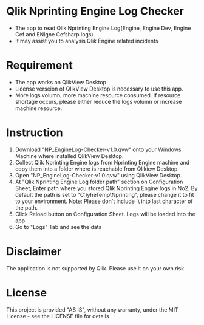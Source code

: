 # Qlik Nprinting Engine Log Checker
- The app to read Qlik Nprinting Engine Log(Engine, Engine Dev, Engine Cef and ENigne Cefsharp logs).
- It may assist you to analysis Qlik Engine related incidents

# Requirement
- The app works on QlikView Desktop
- License verseion of QlikView Desktop is necessary to use this app.
- More logs volumn, more machine resource consumed. If resource shortage occurs, please either reduce the logs volumn or increase machine resource. 

# Instruction
1. Download "NP_EngineLog-Checker-v1.0.qvw" onto your Windows Machine where installed QlikView Desktop.
2. Collect Qlik Nprinting Engine logs from Nprinting Engine machine and copy them into a folder where is reachable from Qlikiew Desktop
3. Open "NP_EngineLog-Checker-v1.0.qvw" using QlikView Desktop.
4. At "Qlik Nprinting Engine Log folder path" section on Configuration Sheet, Enter path where you stored Qlik Nprinting Engine logs in No2.
  By default the path is set to "C:\yheTemp\Nprinting", please change it to fit to your environment.
  Note: Please don't include '\ into last character of the path.  
5. Click Reload button on Configuration Sheet. Logs will be loaded into the app
6. Go to "Logs" Tab and see the data

# Disclaimer
The application is not supported by Qlik. Please use it on your own risk. 

# License
This project is provided "AS IS", without any warranty, under the MIT License - see the LICENSE file for details
